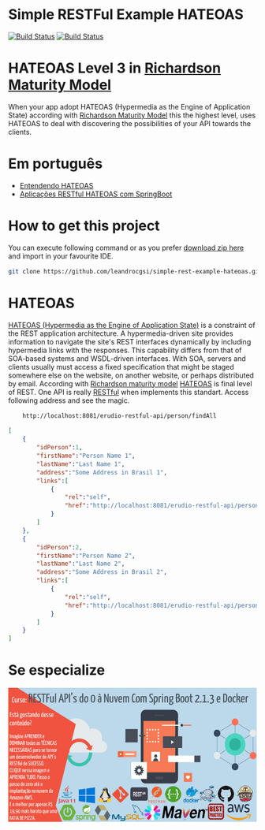 # Simple RESTFul Example HATEOAS

[![Build Status](https://travis-ci.org/leandrocgsi/simple-rest-example-hateoas.svg?branch=master)](https://travis-ci.org/leandrocgsi/simple-rest-example-hateoas)
[![Build Status](https://circleci.com/gh/leandrocgsi/simple-rest-example-hateoas.svg?&style=shield)](https://circleci.com/gh/leandrocgsi/simple-rest-example-hateoas/)

# HATEOAS Level 3 in [Richardson Maturity Model](http://martinfowler.com/articles/richardsonMaturityModel.html)

When your app adopt HATEOAS (Hypermedia as the Engine of Application State) according with [Richardson Maturity Model](http://martinfowler.com/articles/richardsonMaturityModel.html) this the highest level, uses HATEOAS to deal with discovering the possibilities of your API towards the clients. 

# Em português

* [Entendendo HATEOAS](http://www.semeru.com.br/blog/entendendo_hateoas/)
* [Aplicações RESTful HATEOAS com SpringBoot](http://www.semeru.com.br/blog/aplicacoes-restfull-hateoas-com-springboot/)


# How to get this project

You can execute following command or as you prefer [download zip here](https://github.com/leandrocgsi/simple-rest-example-hateoas/archive/master.zip) and import in your favourite IDE.

```sh
git clone https://github.com/leandrocgsi/simple-rest-example-hateoas.git
```

# HATEOAS

[HATEOAS (Hypermedia as the Engine of Application State)](https://spring.io/understanding/HATEOAS) is a constraint of the REST application architecture. A hypermedia-driven site provides information to navigate the site's REST interfaces dynamically by including hypermedia links with the responses. This capability differs from that of SOA-based systems and WSDL-driven interfaces. With SOA, servers and clients usually must access a fixed specification that might be staged somewhere else on the website, on another website, or perhaps distributed by email. According with [Richardson maturity model](http://martinfowler.com/articles/richardsonMaturityModel.html) [HATEOAS](https://spring.io/understanding/HATEOAS) is final level of REST. One API is really [RESTful](https://en.wikipedia.org/wiki/Representational_state_transfer) when implements this standart. Access following address and see the magic.

```bash
	http://localhost:8081/erudio-restful-api/person/findAll
```

```json
[  
    {  
        "idPerson":1,
        "firstName":"Person Name 1",
        "lastName":"Last Name 1",
        "address":"Some Address in Brasil 1",
        "links":[  
            {  
                "rel":"self",
                "href":"http://localhost:8081/erudio-restful-api/person/1"
            }
        ]
    },
    {  
        "idPerson":2,
        "firstName":"Person Name 2",
        "lastName":"Last Name 2",
        "address":"Some Address in Brasil 2",
        "links":[  
            {  
                "rel":"self",
                "href":"http://localhost:8081/erudio-restful-api/person/2"
            }
        ]
    }
]
```

# Se especialize

[<img src="https://github.com/leandrocgsi/SpringBootPlayground/blob/master/Images/banner_blog_udemy_course_sring_boot.jpg?raw=true">](https://www.udemy.com/restful-apis-do-0-a-nuvem-com-springboot-e-docker/?couponCode=GTHB_REPOS_SALE2019)
